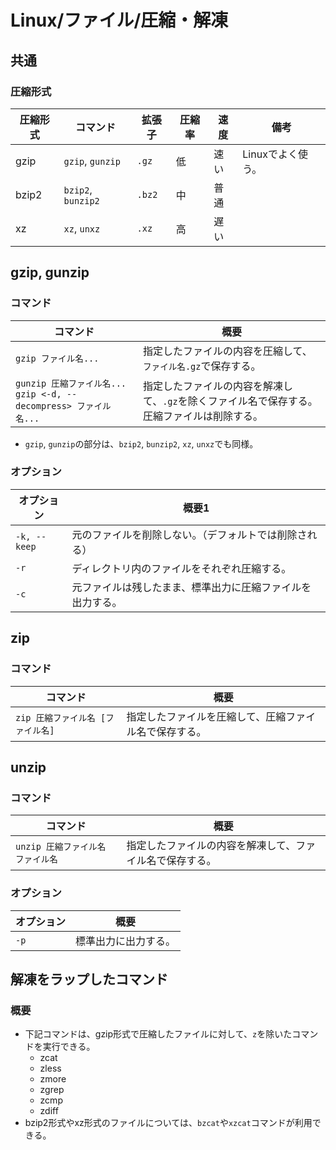 # Linux/ファイル/圧縮・解凍

## 共通

### 圧縮形式

| 圧縮形式 | コマンド           | 拡張子 | 圧縮率 | 速度 | 備考              |
| -------- | ------------------ | ------ | ------ | ---- | ----------------- |
| gzip     | `gzip`, `gunzip`   | `.gz`  | 低     | 速い | Linuxでよく使う。 |
| bzip2    | `bzip2`, `bunzip2` | `.bz2` | 中     | 普通 |                   |
| xz       | `xz`, `unxz`       | `.xz`  | 高     | 遅い |                   |

## gzip, gunzip

### コマンド

| コマンド                                                     | 概要                                                         |
| ------------------------------------------------------------ | ------------------------------------------------------------ |
| `gzip ファイル名...`                                         | 指定したファイルの内容を圧縮して、`ファイル名.gz`で保存する。 |
| `gunzip 圧縮ファイル名...`<br />`gzip <-d, --decompress> ファイル名...` | 指定したファイルの内容を解凍して、`.gz`を除くファイル名で保存する。<br />圧縮ファイルは削除する。 |

- `gzip`, `gunzip`の部分は、`bzip2`, `bunzip2`, `xz`, `unxz`でも同様。

### オプション

| オプション   | 概要1                                                      |
| ------------ | ---------------------------------------------------------- |
| `-k, --keep` | 元のファイルを削除しない。（デフォルトでは削除される）     |
| `-r`         | ディレクトリ内のファイルをそれぞれ圧縮する。               |
| `-c`         | 元ファイルは残したまま、標準出力に圧縮ファイルを出力する。 |

## zip

### コマンド

| コマンド                  | 概要                          |
|-----------------------|-----------------------------|
| `zip 圧縮ファイル名 [ファイル名]` | 指定したファイルを圧縮して、圧縮ファイル名で保存する。 |

## unzip

### コマンド

| コマンド                          | 概要                                                     |
| --------------------------------- | -------------------------------------------------------- |
| `unzip 圧縮ファイル名 ファイル名` | 指定したファイルの内容を解凍して、ファイル名で保存する。 |

### オプション

| オプション | 概要                 |
| ---------- | -------------------- |
| `-p`       | 標準出力に出力する。 |

## 解凍をラップしたコマンド

### 概要

- 下記コマンドは、gzip形式で圧縮したファイルに対して、`z`を除いたコマンドを実行できる。
  - zcat
  - zless
  - zmore
  - zgrep
  - zcmp
  - zdiff
- bzip2形式やxz形式のファイルについては、`bzcat`や`xzcat`コマンドが利用できる。
